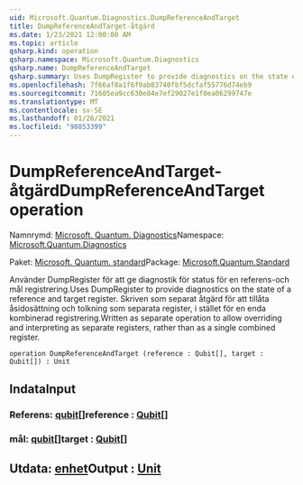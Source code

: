 ```yaml
---
uid: Microsoft.Quantum.Diagnostics.DumpReferenceAndTarget
title: DumpReferenceAndTarget-åtgärd
ms.date: 1/23/2021 12:00:00 AM
ms.topic: article
qsharp.kind: operation
qsharp.namespace: Microsoft.Quantum.Diagnostics
qsharp.name: DumpReferenceAndTarget
qsharp.summary: Uses DumpRegister to provide diagnostics on the state of a reference and target register. Written as separate operation to allow overriding and interpreting as separate registers, rather than as a single combined register.
ms.openlocfilehash: 7f66af8a1f6f9ab83740fbf5dcfaf55776d74eb9
ms.sourcegitcommit: 71605ea9cc630e84e7ef29027e1f0ea06299747e
ms.translationtype: MT
ms.contentlocale: sv-SE
ms.lasthandoff: 01/26/2021
ms.locfileid: "98853399"
---
```

# <a name="dumpreferenceandtarget-operation"></a><span data-ttu-id="f8e54-102">DumpReferenceAndTarget-åtgärd</span><span class="sxs-lookup"><span data-stu-id="f8e54-102">DumpReferenceAndTarget operation</span></span>

<span data-ttu-id="f8e54-103">Namnrymd: [Microsoft. Quantum. Diagnostics](xref:Microsoft.Quantum.Diagnostics)</span><span class="sxs-lookup"><span data-stu-id="f8e54-103">Namespace: [Microsoft.Quantum.Diagnostics](xref:Microsoft.Quantum.Diagnostics)</span></span>

<span data-ttu-id="f8e54-104">Paket: [Microsoft. Quantum. standard](https://nuget.org/packages/Microsoft.Quantum.Standard)</span><span class="sxs-lookup"><span data-stu-id="f8e54-104">Package: [Microsoft.Quantum.Standard](https://nuget.org/packages/Microsoft.Quantum.Standard)</span></span>


<span data-ttu-id="f8e54-105">Använder DumpRegister för att ge diagnostik för status för en referens-och mål registrering.</span><span class="sxs-lookup"><span data-stu-id="f8e54-105">Uses DumpRegister to provide diagnostics on the state of a reference and target register.</span></span> <span data-ttu-id="f8e54-106">Skriven som separat åtgärd för att tillåta åsidosättning och tolkning som separata register, i stället för en enda kombinerad registrering.</span><span class="sxs-lookup"><span data-stu-id="f8e54-106">Written as separate operation to allow overriding and interpreting as separate registers, rather than as a single combined register.</span></span>

```qsharp
operation DumpReferenceAndTarget (reference : Qubit[], target : Qubit[]) : Unit
```


## <a name="input"></a><span data-ttu-id="f8e54-107">Indata</span><span class="sxs-lookup"><span data-stu-id="f8e54-107">Input</span></span>

### <a name="reference--qubit"></a><span data-ttu-id="f8e54-108">Referens: [qubit](xref:microsoft.quantum.lang-ref.qubit)[]</span><span class="sxs-lookup"><span data-stu-id="f8e54-108">reference : [Qubit](xref:microsoft.quantum.lang-ref.qubit)[]</span></span>




### <a name="target--qubit"></a><span data-ttu-id="f8e54-109">mål: [qubit](xref:microsoft.quantum.lang-ref.qubit)[]</span><span class="sxs-lookup"><span data-stu-id="f8e54-109">target : [Qubit](xref:microsoft.quantum.lang-ref.qubit)[]</span></span>





## <a name="output--unit"></a><span data-ttu-id="f8e54-110">Utdata: [enhet](xref:microsoft.quantum.lang-ref.unit)</span><span class="sxs-lookup"><span data-stu-id="f8e54-110">Output : [Unit](xref:microsoft.quantum.lang-ref.unit)</span></span>

